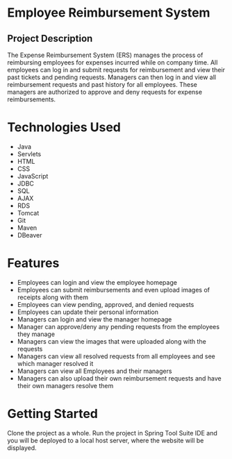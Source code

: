 # Employee Reimbursement System
## Project Description
The Expense Reimbursement System (ERS) manages the process of reimbursing employees for expenses incurred while on company time. All employees can log in and submit requests for reimbursement and view their past tickets and pending requests. Managers can then log in and view all reimbursement requests and past history for all employees. These managers are authorized to approve and deny requests for expense reimbursements.
# Technologies Used
* Java
* Servlets
* HTML
* CSS
* JavaScript
* JDBC
* SQL
* AJAX
* RDS
* Tomcat
* Git
* Maven
* DBeaver
# Features
* Employees can login and view the employee homepage
* Employees can submit reimbursements and even upload images of receipts along with them
* Employees can view pending, approved, and denied requests
* Employees can update their personal information
* Managers can login and view the manager homepage
* Manager can approve/deny any pending requests from the employees they manage
* Managers can view the images that were uploaded along with the requests
* Managers can view all resolved requests from all employees and see which manager resolved it
* Managers can view all Employees and their managers
* Managers can also upload their own reimbursement requests and have their own managers resolve them
# Getting Started
Clone the project as a whole. Run the project in Spring Tool Suite IDE and you will be deployed to a local host server, where the website will be displayed. 
